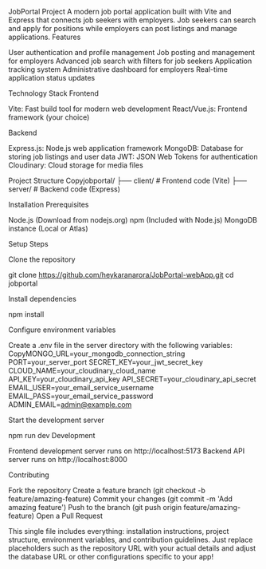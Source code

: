 JobPortal Project
A modern job portal application built with Vite and Express that connects job seekers with employers. Job seekers can search and apply for positions while employers can post listings and manage applications.
Features

User authentication and profile management
Job posting and management for employers
Advanced job search with filters for job seekers
Application tracking system
Administrative dashboard for employers
Real-time application status updates

Technology Stack
Frontend

Vite: Fast build tool for modern web development
React/Vue.js: Frontend framework (your choice)

Backend

Express.js: Node.js web application framework
MongoDB: Database for storing job listings and user data
JWT: JSON Web Tokens for authentication
Cloudinary: Cloud storage for media files

Project Structure
Copyjobportal/
├── client/          # Frontend code (Vite)
├── server/          # Backend code (Express)

Installation
Prerequisites

Node.js (Download from nodejs.org)
npm (Included with Node.js)
MongoDB instance (Local or Atlas)

Setup Steps

Clone the repository

git clone https://github.com/heykaranarora/JobPortal-webApp.git
cd jobportal

Install dependencies

npm install

Configure environment variables

Create a .env file in the server directory with the following variables:
CopyMONGO_URL=your_mongodb_connection_string
PORT=your_server_port
SECRET_KEY=your_jwt_secret_key
CLOUD_NAME=your_cloudinary_cloud_name
API_KEY=your_cloudinary_api_key
API_SECRET=your_cloudinary_api_secret
EMAIL_USER=your_email_service_username
EMAIL_PASS=your_email_service_password
ADMIN_EMAIL=admin@example.com

Start the development server

npm run dev
Development

Frontend development server runs on http://localhost:5173
Backend API server runs on http://localhost:8000

Contributing

Fork the repository
Create a feature branch (git checkout -b feature/amazing-feature)
Commit your changes (git commit -m 'Add amazing feature')
Push to the branch (git push origin feature/amazing-feature)
Open a Pull Request


This single file includes everything: installation instructions, project structure, environment variables, and contribution guidelines. Just replace placeholders such as the repository URL with your actual details and adjust the database URL or other configurations specific to your app!
